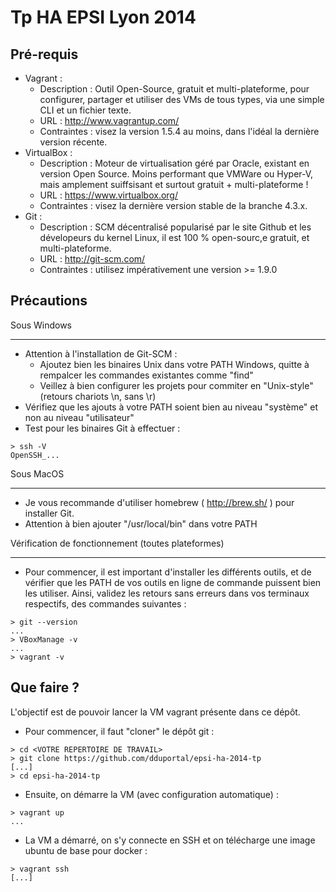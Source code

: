 Tp HA EPSI Lyon 2014
===============

Pré-requis
----------


* Vagrant : 
  * Description : Outil Open-Source, gratuit et multi-plateforme, pour configurer, partager et utiliser des VMs de tous types, via une simple CLI et un fichier texte.
  * URL : http://www.vagrantup.com/
  * Contraintes : visez la version 1.5.4 au moins, dans l'idéal la dernière version récente.
* VirtualBox : 
  * Description : Moteur de virtualisation géré par Oracle, existant en version Open Source. Moins performant que VMWare ou Hyper-V, mais amplement suiffsisant et surtout gratuit + multi-plateforme !
  * URL : https://www.virtualbox.org/
  * Contraintes : visez la dernière version stable de la branche 4.3.x.
* Git :
  * Description : SCM décentralisé popularisé par le site Github et les dévelopeurs du kernel Linux, il est 100 % open-sourc,e gratuit, et multi-plateforme.
  * URL : http://git-scm.com/
  * Contraintes : utilisez impérativement une version >= 1.9.0


Précautions
-----------

Sous Windows
************

* Attention à l'installation de Git-SCM :
  * Ajoutez bien les binaires Unix dans votre PATH Windows, quitte à rempalcer les commandes existantes comme "find"
  * Veillez à bien configurer les projets pour commiter en "Unix-style" (retours chariots \n, sans \r)
* Vérifiez que les ajouts à votre PATH soient bien au niveau "système" et non au niveau "utilisateur"
* Test pour les binaires Git à effectuer :
```
> ssh -V
OpenSSH_...
```

Sous MacOS
**********
* Je vous recommande d'utiliser homebrew ( http://brew.sh/ ) pour installer Git.
* Attention à bien ajouter "/usr/local/bin" dans votre PATH


Vérification de fonctionnement (toutes plateformes)
***************************************************
* Pour commencer, il est important d'installer les différents outils, et de vérifier que les PATH de vos outils en ligne de commande puissent bien les utiliser. Ainsi, validez les retours sans erreurs dans vos terminaux respectifs, des commandes suivantes :
```
> git --version
...
> VBoxManage -v
...
> vagrant -v
```

Que faire ?
-----------

L'objectif est de pouvoir lancer la VM vagrant présente dans ce dépôt.
* Pour commencer, il faut "cloner" le dépôt git :
```
> cd <VOTRE REPERTOIRE DE TRAVAIL>
> git clone https://github.com/dduportal/epsi-ha-2014-tp
[...]
> cd epsi-ha-2014-tp
```
* Ensuite, on démarre la VM (avec configuration automatique) :
```
> vagrant up
...
```
* La VM a démarré, on s'y connecte en SSH et on télécharge une image ubuntu de base pour docker :
```
> vagrant ssh
[...]
```
